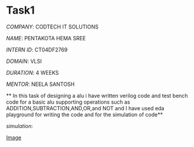 # Task1

*COMPANY*: CODTECH IT SOLUTIONS

*NAME*: PENTAKOTA HEMA SREE

*INTERN ID*: CT04DF2769

*DOMAIN*: VLSI

*DURATION*: 4 WEEKS

*MENTOR*: NEELA SANTOSH

** In this task of designing a alu i have written verilog code and test bench code for a basic alu supporting operations such as ADDITION,SUBTRACTION,AND,OR,and NOT and I have used eda playground for writing the code and for the simulation of code**

*simulation*:

[Image](https://github.com/user-attachments/assets/0d995571-f36f-444b-bdd5-0cb4a79dcf44)
